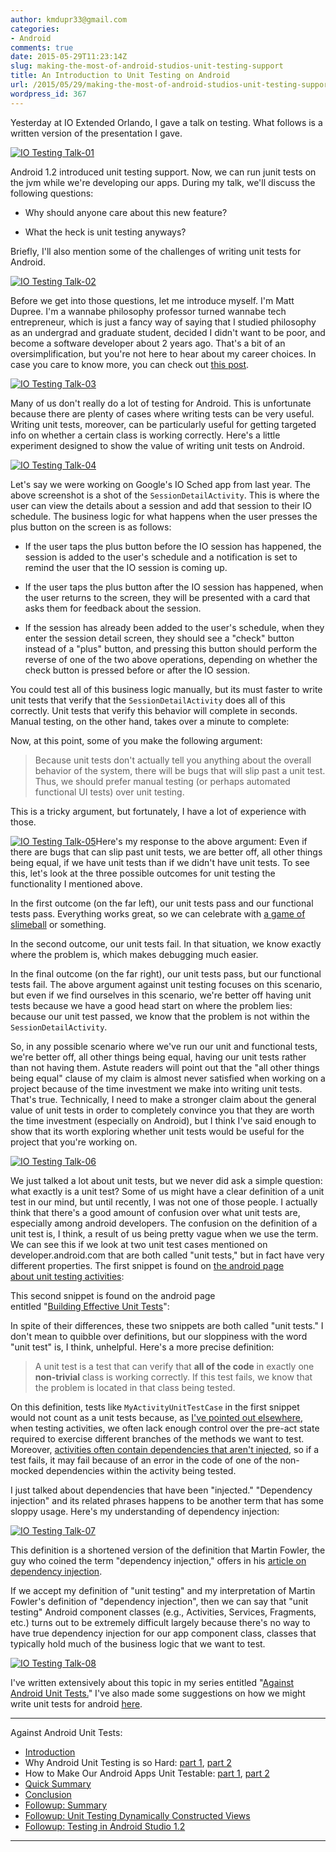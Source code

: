 ```yaml
---
author: kmdupr33@gmail.com
categories:
- Android
comments: true
date: 2015-05-29T11:23:14Z
slug: making-the-most-of-android-studios-unit-testing-support
title: An Introduction to Unit Testing on Android
url: /2015/05/29/making-the-most-of-android-studios-unit-testing-support/
wordpress_id: 367
---
```


Yesterday at IO Extended Orlando, I gave a talk on testing. What follows is a written version of the presentation I gave.

[![IO Testing Talk-01](http://www.philosophicalhacker.com/wp-content/uploads/2015/05/io-testing-talk-01.png)](http://www.philosophicalhacker.com/wp-content/uploads/2015/05/io-testing-talk-01.png)


Android 1.2 introduced unit testing support. Now, we can run junit tests on the jvm while we're developing our apps. During my talk, we'll discuss the following questions:







  * Why should anyone care about this new feature?


  * What the heck is unit testing anyways?


Briefly, I'll also mention some of the challenges of writing unit tests for Android.

<!--more-->

[![IO Testing Talk-02](http://www.philosophicalhacker.com/wp-content/uploads/2015/05/io-testing-talk-02.png)](http://www.philosophicalhacker.com/wp-content/uploads/2015/05/io-testing-talk-02.png)

Before we get into those questions, let me introduce myself. I'm Matt Dupree. I'm a wannabe philosophy professor turned wannabe tech entrepreneur, which is just a fancy way of saying that I studied philosophy as an undergrad and graduate student, decided I didn't want to be poor, and become a software developer about 2 years ago. That's a bit of an oversimplification, but you're not here to hear about my career choices. In case you care to know more, you can check out [this post](http://philosophicalhacker.com/2014/04/21/why-im-glad-my-dream-job-didnt-work-out/).

[![IO Testing Talk-03](http://www.philosophicalhacker.com/wp-content/uploads/2015/05/io-testing-talk-03.png)](http://www.philosophicalhacker.com/wp-content/uploads/2015/05/io-testing-talk-03.png)

Many of us don't really do a lot of testing for Android. This is unfortunate because there are plenty of cases where writing tests can be very useful. Writing unit tests, moreover, can be particularly useful for getting targeted info on whether a certain class is working correctly. Here's a little experiment designed to show the value of writing unit tests on Android.

[![IO Testing Talk-04](http://www.philosophicalhacker.com/wp-content/uploads/2015/05/io-testing-talk-04.png)](http://www.philosophicalhacker.com/wp-content/uploads/2015/05/io-testing-talk-04.png)

Let's say we were working on Google's IO Sched app from last year. The above screenshot is a shot of the `SessionDetailActivity`. This is where the user can view the details about a session and add that session to their IO schedule. The business logic for what happens when the user presses the plus button on the screen is as follows:




  * If the user taps the plus button before the IO session has happened, the session is added to the user's schedule and a notification is set to remind the user that the IO session is coming up.


  * If the user taps the plus button after the IO session has happened, when the user returns to the screen, they will be presented with a card that asks them for feedback about the session.


  * If the session has already been added to the user's schedule, when they enter the session detail screen, they should see a "check" button instead of a "plus" button, and pressing this button should perform the reverse of one of the two above operations, depending on whether the check button is pressed before or after the IO session.


You could test all of this business logic manually, but its must faster to write unit tests that verify that the `SessionDetailActivity` does all of this correctly. Unit tests that verify this behavior will complete in seconds. Manual testing, on the other hand, takes over a minute to complete:



Now, at this point, some of you make the following argument:


<blockquote>Because unit tests don't actually tell you anything about the overall behavior of the system, there will be bugs that will slip past a unit test. Thus, we should prefer manual testing (or perhaps automated functional UI tests) over unit testing.</blockquote>


This is a tricky argument, but fortunately, I have a lot of experience with those.

[![IO Testing Talk-05](http://www.philosophicalhacker.com/wp-content/uploads/2015/05/io-testing-talk-05.png)](http://www.philosophicalhacker.com/wp-content/uploads/2015/05/io-testing-talk-05.png)Here's my response to the above argument: Even if there are bugs that can slip past unit tests, we are better off, all other things being equal, if we have unit tests than if we didn't have unit tests. To see this, let's look at the three possible outcomes for unit testing the functionality I mentioned above.

In the first outcome (on the far left), our unit tests pass and our functional tests pass. Everything works great, so we can celebrate with [a game of slimeball](http://slime.clay.io/game/slime) or something.

In the second outcome, our unit tests fail. In that situation, we know exactly where the problem is, which makes debugging much easier.

In the final outcome (on the far right), our unit tests pass, but our functional tests fail. The above argument against unit testing focuses on this scenario, but even if we find ourselves in this scenario, we're better off having unit tests because we have a good head start on where the problem lies: because our unit test passed, we know that the problem is not within the `SessionDetailActivity`.

So, in any possible scenario where we've run our unit and functional tests, we're better off, all other things being equal, having our unit tests rather than not having them. Astute readers will point out that the "all other things being equal" clause of my claim is almost never satisfied when working on a project because of the time investment we make into writing unit tests. That's true. Technically, I need to make a stronger claim about the general value of unit tests in order to completely convince you that they are worth the time investment (especially on Android), but I think I've said enough to show that its worth exploring whether unit tests would be useful for the project that you're working on.

[![IO Testing Talk-06](http://www.philosophicalhacker.com/wp-content/uploads/2015/05/io-testing-talk-06.png)](http://www.philosophicalhacker.com/wp-content/uploads/2015/05/io-testing-talk-06.png)

We just talked a lot about unit tests, but we never did ask a simple question: what exactly is a unit test? Some of us might have a clear definition of a unit test in our mind, but until recently, I was not one of those people. I actually think that there's a good amount of confusion over what unit tests are, especially among android developers. The confusion on the definition of a unit test is, I think, a result of us being pretty vague when we use the term. We can see this if we look at two unit test cases mentioned on developer.android.com that are both called "unit tests," but in fact have very different properties. The first snippet is found on [the android page about unit testing activities](http://developer.android.com/training/activity-testing/activity-unit-testing.html):

This second snippet is found on the android page entitled "[Building Effective Unit Tests](http://developer.android.com/training/testing/unit-testing/local-unit-tests.html)":

In spite of their differences, these two snippets are both called "unit tests." I don't mean to quibble over definitions, but our sloppiness with the word "unit test" is, I think, unhelpful. Here's a more precise definition:


>A unit test is a test that can verify that __all of the code__ in exactly one __non-trivial__ class is working correctly. If this test fails, we know that the problem is located in that class being tested.


On this definition, tests like `MyActivityUnitTestCase` in the first snippet would not count as a unit tests because, as [I've pointed out elsewhere](http://philosophicalhacker.com/2015/04/17/why-android-unit-testing-is-so-hard-pt-1/), when testing activities, we often lack enough control over the pre-act state required to exercise different branches of the methods we want to test. Moreover, [activities often contain dependencies that aren't injected](http://philosophicalhacker.com/2015/04/24/why-android-unit-testing-is-so-hard-pt-2/), so if a test fails, it may fail because of an error in the code of one of the non-mocked dependencies within the activity being tested.

I just talked about dependencies that have been "injected." "Dependency injection" and its related phrases happens to be another term that has some sloppy usage. Here's my understanding of dependency injection:

[![IO Testing Talk-07](http://www.philosophicalhacker.com/wp-content/uploads/2015/05/io-testing-talk-07.png)](http://www.philosophicalhacker.com/wp-content/uploads/2015/05/io-testing-talk-07.png)

This definition is a shortened version of the definition that Martin Fowler, the guy who coined the term "dependency injection," offers in his [article on dependency injection](http://martinfowler.com/articles/injection.html).

If we accept my definition of "unit testing" and my interpretation of Martin Fowler's definition of "dependency injection", then we can say that "unit testing" Android component classes (e.g., Activities, Services, Fragments, etc.) turns out to be extremely difficult largely because there's no way to have true dependency injection for our app component class, classes that typically hold much of the business logic that we want to test.

[![IO Testing Talk-08](http://www.philosophicalhacker.com/wp-content/uploads/2015/05/io-testing-talk-08.png)](http://www.philosophicalhacker.com/wp-content/uploads/2015/05/io-testing-talk-08.png)

I've written extensively about this topic in my series entitled "[Against Android Unit Tests.](http://philosophicalhacker.com/2015/04/10/against-android-unit-tests/)" I've also made some suggestions on how we might write unit tests for android [here](http://www.philosophicalhacker.com/2015/05/01/how-to-make-our-android-apps-unit-testable-pt-1/).

---

Against Android Unit Tests:

 * [Introduction](http://www.philosophicalhacker.com/2015/04/10/against-android-unit-tests/)
 * Why Android Unit Testing is so Hard: [part 1](http://www.philosophicalhacker.com/2015/04/17/why-android-unit-testing-is-so-hard-pt-1/), [part 2](http://www.philosophicalhacker.com/2015/04/24/why-android-unit-testing-is-so-hard-pt-2/)
 * How to Make Our Android Apps Unit Testable: [part 1](http://www.philosophicalhacker.com/2015/05/01/how-to-make-our-android-apps-unit-testable-pt-1/), [part 2](http://www.philosophicalhacker.com/2015/05/08/how-to-make-our-android-apps-unit-testable-pt-2/)
 * [Quick Summary](http://www.philosophicalhacker.com/2015/05/09/android-unit-testing-guides/)
 * [Conclusion](http://www.philosophicalhacker.com/2015/05/22/what-ive-learned-from-trying-to-make-an-android-app-unit-testable/)
 * [Followup: Summary](http://www.philosophicalhacker.com/2015/05/31/towards-a-unit-testable-fork-of-googles-iosched-app/)
 * [Followup: Unit Testing Dynamically Constructed Views](http://www.philosophicalhacker.com/2015/06/06/unit-testing-dynamically-constructed-views/)
 * [Followup: Testing in Android Studio 1.2](http://www.philosophicalhacker.com/2015/05/29/making-the-most-of-android-studios-unit-testing-support/)

---

